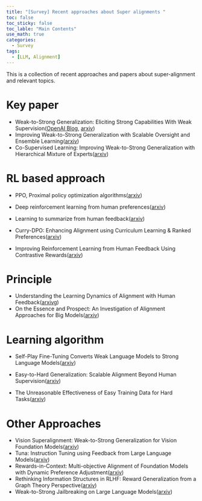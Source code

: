 ```yaml
---
title: "[Survey] Recent approaches about Super alignments "
toc: false
toc_sticky: false
toc_lable: "Main Contents"
use_math: true
categories:
  - Survey
tags:
  - [LLM, Alignment]
---
```


This is a collection of recent approaches and papers about super-alignment and relevant topics.

# Key paper
- Weak-to-Strong Generalization: Eliciting Strong Capabilities With Weak Supervision([OpenAI Blog](https://openai.com/research/weak-to-strong-generalization), [arxiv](https://arxiv.org/abs/2312.09390)) 
- Improving Weak-to-Strong Generalization with Scalable Oversight and Ensemble Learning([arxiv](https://arxiv.org/abs/2402.00667))
- Co-Supervised Learning: Improving Weak-to-Strong Generalization with Hierarchical Mixture of Experts([arxiv](https://arxiv.org/abs/2402.15505))

# RL based approach 

- PPO, Proximal policy optimization algorithms([arxiv](https://arxiv.org/abs/1707.06347))
- Deep reinforcement learning from human preferences([arxiv](https://arxiv.org/abs/1706.03741))
- Learning to summarize from human feedback([arxiv](https://arxiv.org/abs/2009.01325))

- Curry-DPO: Enhancing Alignment using Curriculum Learning & Ranked Preferences([arxiv](https://arxiv.org/abs/2403.07230))

- Improving Reinforcement Learning from Human Feedback Using Contrastive Rewards([arxiv](https://arxiv.org/abs/2403.07708))

# Principle

- Understanding the Learning Dynamics of Alignment with Human Feedback([arxivg](https://arxiv.org/abs/2403.18742))
- On the Essence and Prospect: An Investigation of Alignment Approaches for Big Models([arxiv](https://arxiv.org/abs/2403.04204))

# Learning algorithm

- Self-Play Fine-Tuning Converts Weak Language Models to Strong Language Models([arxiv](https://arxiv.org/abs/2401.01335))

- Easy-to-Hard Generalization: Scalable Alignment Beyond Human Supervision([arxiv](https://arxiv.org/abs/2403.09472))

- The Unreasonable Effectiveness of Easy Training Data for Hard Tasks([arxiv](https://arxiv.org/abs/2401.06751))

# Other Approaches

- Vision Superalignment: Weak-to-Strong Generalization for Vision Foundation Models([arxiv](https://arxiv.org/abs/2402.03749))
- Tuna: Instruction Tuning using Feedback from Large Language Models([arxiv](https://arxiv.org/abs/2310.13385))
- Rewards-in-Context: Multi-objective Alignment of Foundation Models with Dynamic Preference Adjustment([arxiv](https://arxiv.org/abs/2402.10207))
- Rethinking Information Structures in RLHF: Reward Generalization from a Graph Theory Perspective([arxiv](https://arxiv.org/abs/2402.10184))
- Weak-to-Strong Jailbreaking on Large Language Models([arxiv](https://arxiv.org/abs/2401.17256))